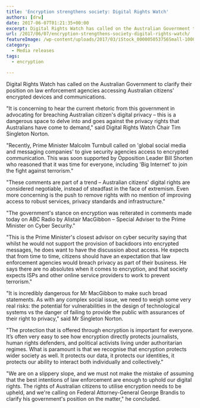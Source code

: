 ```yaml
---
title: 'Encryption strengthens society: Digital Rights Watch'
authors: [drw]
date: 2017-06-07T01:21:35+00:00
excerpt: Digital Rights Watch has called on the Australian Government to clarify their position on law enforcement agencies accessing Australian citizens' encrypted devices and communications.
url: /2017/06/07/encryption-strengthens-society-digital-rights-watch/
featureImage: /wp-content/uploads/2017/03/iStock_000005053756Small-1000x350-1.jpg
category:
  - Media releases
tags:
  - encryption

---
```

Digital Rights Watch has called on the Australian Government to clarify their position on law enforcement agencies accessing Australian citizens' encrypted devices and communications.

"It is concerning to hear the current rhetoric from this government in advocating for breaching Australian citizen's digital privacy &#8211; this is a dangerous space to delve into and goes against the privacy rights that Australians have come to demand," said Digital Rights Watch Chair Tim Singleton Norton.

"Recently, Prime Minister Malcolm Turnbull called on 'global social media and messaging companies' to give security agencies access to encrypted communication. This was soon supported by Opposition Leader Bill Shorten who reasoned that it was time for everyone, including 'Big Internet' to join the fight against terrorism."

"These comments are part of a trend &#8211; Australian citizens' digital rights are considered negotiable, instead of steadfast in the face of extremism. Even more concerning is the push to remove rights with no mention of improving access to robust services, privacy standards and infrastructure."

"The government's stance on encryption was reiterated in comments made today on ABC Radio by Alistair MacGibbon &#8211; Special Adviser to the Prime Minister on Cyber Security."

"This is the Prime Minister's closest advisor on cyber security saying that whilst he would not support the provision of backdoors into encrypted messages, he does want to have the discussion about access. He expects that from time to time, citizens should have an expectation that law enforcement agencies would breach privacy as part of their business. He says there are no absolutes when it comes to encryption, and that society expects ISPs and other online service providers to work to prevent terrorism."

"It is incredibly dangerous for Mr MacGibbon to make such broad statements. As with any complex social issue, we need to weigh some very real risks: the potential for vulnerabilities in the design of technological systems vs the danger of failing to provide the public with assurances of their right to privacy," said Mr Singleton Norton.

"The protection that is offered through encryption is important for everyone. It&#8217;s often very easy to see how encryption directly protects journalists, human rights defenders, and political activists living under authoritarian regimes. What is paramount is that we recognise that encryption protects wider society as well. It protects our data, it protects our identities, it protects our ability to interact both individually and collectively."

"We are on a slippery slope, and we must not make the mistake of assuming that the best intentions of law enforcement are enough to uphold our digital rights. The rights of Australian citizens to utilise encryption needs to be upheld, and we're calling on Federal Attorney-General George Brandis to clarify his government's position on the matter," he concluded.
